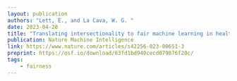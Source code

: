 ```yaml
---
layout: publication
authors: "Lett, E., and La Cava, W. G. "
date: 2023-04-28
title: "Translating intersectionality to fair machine learning in health sciences"
publication: Nature Machine Intelligence
link: https://www.nature.com/articles/s42256-023-00651-3
preprint: https://osf.io/download/63fd1bd940cecd079876f20c/
tags:
    - fairness
---
```

